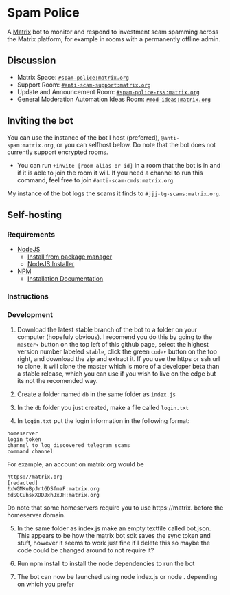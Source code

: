 # Spam Police

A [Matrix](https://matrix.org/) bot to monitor and respond to investment scam spamming across the Matrix platform, for example in rooms with a permanently offline admin.

## Discussion

- Matrix Space: [`#spam-police:matrix.org`](https://matrix.to/#/#spam-police:matrix.org)
- Support Room: [`#anti-scam-support:matrix.org`](https://matrix.to/#/#anti-scam-support:matrix.org)
- Update and Announcement Room: [`#spam-police-rss:matrix.org`](https://matrix.to/#/#spam-police-rss:matrix.org)
- General Moderation Automation Ideas Room: [`#mod-ideas:matrix.org`](https://matrix.to/#/#mod-ideas:matrix.org)

## Inviting the bot

You can use the instance of the bot I host (preferred), `@anti-spam:matrix.org`, or you can selfhost below. Do note that the bot does not currently support encrypted rooms.

- You can run `+invite [room alias or id]` in a room that the bot is in and if it is able to join the room it will. If you need a channel to run this command, feel free to join `#anti-scam-cmds:matrix.org`.

My instance of the bot logs the scams it finds to `#jjj-tg-scams:matrix.org`. 

## Self-hosting

### Requirements

- [NodeJS](https://nodejs.org/en/download/package-manager/)
	- [Install from package manager](https://nodejs.org/en/download/package-manager/)
	- [NodeJS Installer](https://nodejs.org/en/download/)
- [NPM](https://docs.npmjs.com/downloading-and-installing-node-js-and-npm)
	- [Installation Documentation](https://docs.npmjs.com/downloading-and-installing-node-js-and-npm)

### Instructions

### Development

1. Download the latest stable branch of the bot to a folder on your computer (hopefuly obvious). I recomend you do this by going to the `master▾` button on the top left of this github page, select the highest version number labeled `stable`, click the green `code▾` button on the top right, and download the zip and extract it. If you use the https or ssh url to clone, it will clone the master which is more of a developer beta than a stable release, which you can use if you wish to live on the edge but its not the recomended way.

2. Create a folder named `db` in the same folder as `index.js`

3. In the `db` folder you just created, make a file called `login.txt`

4. In `login.txt` put the login information in the following format:
```
homeserver
login token
channel to log discovered telegram scams
command channel
```
For example, an account on matrix.org would be
```
https://matrix.org
[redacted]
!xWGMKuBpJrtGDSfmaF:matrix.org
!dSGCuhsxXDDJxhJxJH:matrix.org
```
Do note that some homeservers require you to use https://matrix. before the homeserver domain.

5. In the same folder as index.js make an empty textfile called bot.json. This appears to be how the matrix bot sdk saves the sync token and stuff, however it seems to work just fine if I delete this so maybe the code could be changed around to not require it?

6. Run npm install to install the node dependencies to run the bot

7. The bot can now be launched using node index.js or node . depending on which you prefer
